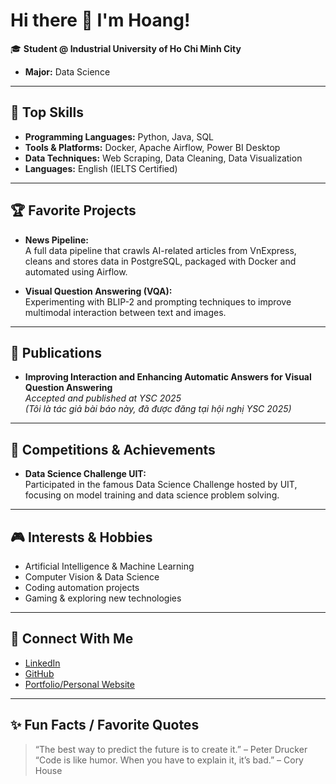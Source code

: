 # Hi there 👋 I'm Hoang!

🎓 **Student @ Industrial University of Ho Chi Minh City**  
- **Major:** Data Science

---

## 🚀 Top Skills
- **Programming Languages:** Python, Java, SQL
- **Tools & Platforms:** Docker, Apache Airflow, Power BI Desktop
- **Data Techniques:** Web Scraping, Data Cleaning, Data Visualization
- **Languages:** English (IELTS Certified)

---

## 🏆 Favorite Projects
- **News Pipeline:**  
  A full data pipeline that crawls AI-related articles from VnExpress, cleans and stores data in PostgreSQL, packaged with Docker and automated using Airflow.



- **Visual Question Answering (VQA):**  
  Experimenting with BLIP-2 and prompting techniques to improve multimodal interaction between text and images.

---

## 📄 Publications
- **Improving Interaction and Enhancing Automatic Answers for Visual Question Answering**  
  *Accepted and published at YSC 2025*  
  *(Tôi là tác giả bài báo này, đã được đăng tại hội nghị YSC 2025)*

---

## 🏅 Competitions & Achievements
- **Data Science Challenge UIT:**  
  Participated in the famous Data Science Challenge hosted by UIT, focusing on model training and data science problem solving.

---

## 🎮 Interests & Hobbies
- Artificial Intelligence & Machine Learning
- Computer Vision & Data Science
- Coding automation projects
- Gaming & exploring new technologies

---

## 🔗 Connect With Me
- [LinkedIn](#)
- [GitHub](https://github.com/Hoang200805-iuh)
- [Portfolio/Personal Website](#)

---

## ✨ Fun Facts / Favorite Quotes
> “The best way to predict the future is to create it.” – Peter Drucker  
> “Code is like humor. When you have to explain it, it’s bad.” – Cory House
